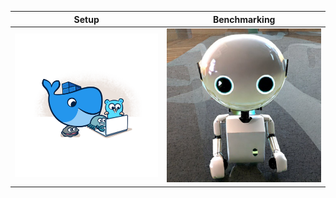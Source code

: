 
| Setup                                                                              | Benchmarking                                                                       |
| ---------------------------------------------------------------------------------- | ---------------------------------------------------------------------------------- |
| [![](https://raw.githubusercontent.com/xihajun/image/main/img/20221214114517.png)](DockerSetup.md) | [![](https://raw.githubusercontent.com/xihajun/image/main/img/20221214120130.png)](QuickBenchmarking.md)


<!--Diagram Start-->

<!--Diagram End-->
